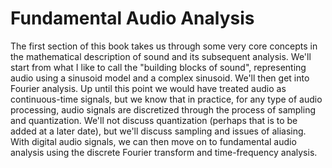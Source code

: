 # Fundamental Audio Analysis

The first section of this book takes us through some very core concepts in the mathematical description of sound and its subsequent analysis. We'll start from what I like to call the "building blocks of sound", representing audio using a sinusoid model and a complex sinusoid. We'll then get into Fourier analysis. Up until this point we would have treated audio as continuous-time signals, but we know that in practice, for any type of audio processing, audio signals are discretized through the process of sampling and quantization. We'll not discuss quantization (perhaps that is to be added at a later date), but we'll discuss sampling and issues of aliasing. With digital audio signals, we can then move on to fundamental audio analysis using the discrete Fourier transform and time-frequency analysis. 

<script data-goatcounter="https://randyaliased.goatcounter.com/count"
        async src="//gc.zgo.at/count.js"></script>